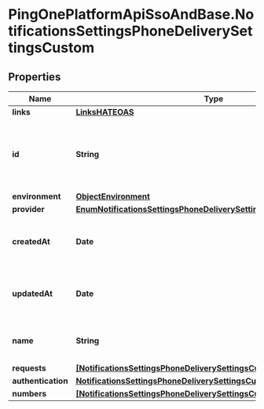 # PingOnePlatformApiSsoAndBase.NotificationsSettingsPhoneDeliverySettingsCustom

## Properties

Name | Type | Description | Notes
------------ | ------------- | ------------- | -------------
**links** | [**LinksHATEOAS**](LinksHATEOAS.md) |  | [optional] 
**id** | **String** | A string that specifies the resource’s unique identifier. | [optional] [readonly] 
**environment** | [**ObjectEnvironment**](ObjectEnvironment.md) |  | [optional] 
**provider** | [**EnumNotificationsSettingsPhoneDeliverySettingsProvider**](EnumNotificationsSettingsPhoneDeliverySettingsProvider.md) |  | 
**createdAt** | **Date** | The time the resource was created. | [optional] [readonly] 
**updatedAt** | **Date** | The time the resource was last updated. | [optional] [readonly] 
**name** | **String** | The customer provider&#39;s name. | 
**requests** | [**[NotificationsSettingsPhoneDeliverySettingsCustomRequest]**](NotificationsSettingsPhoneDeliverySettingsCustomRequest.md) |  | 
**authentication** | [**NotificationsSettingsPhoneDeliverySettingsCustomAllOfAuthentication**](NotificationsSettingsPhoneDeliverySettingsCustomAllOfAuthentication.md) |  | 
**numbers** | [**[NotificationsSettingsPhoneDeliverySettingsCustomNumbers]**](NotificationsSettingsPhoneDeliverySettingsCustomNumbers.md) |  | [optional] 


